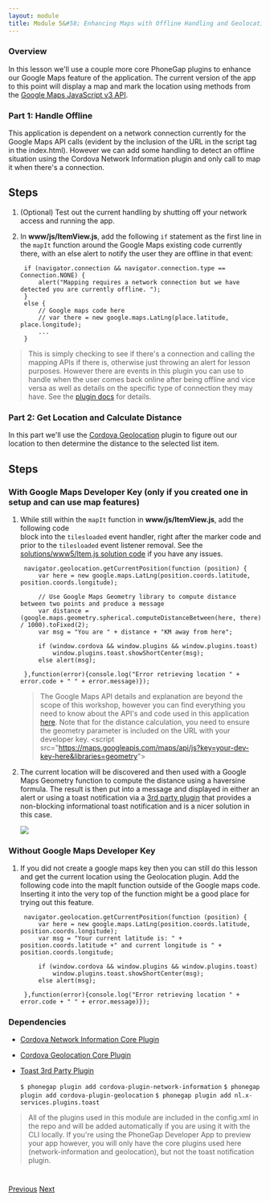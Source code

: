 ```yaml
---
layout: module
title: Module 5&#58; Enhancing Maps with Offline Handling and Geolocation
---
```


### Overview
In this lesson we'll use a couple more core PhoneGap plugins to enhance our Google Maps feature of the application. The current version of the app
to this point will display a map and mark the location using methods from the [Google Maps JavaScript v3 API](https://developers.google.com/maps/documentation/javascript/tutorial).  

### Part 1: Handle Offline
This application is dependent on a network connection currently for the Google Maps API calls (evident by the inclusion of the URL in the script tag in the index.html).
However we can add some handling to detect an offline situation using the Cordova Network Information plugin and only call to map it when there's a connection.

## Steps
1. (Optional) Test out the current handling by shutting off your network access and running the app.

2. In **www/js/ItemView.js**, add the following `if` statement as the first line in the `mapIt` function around the Google Maps existing code currently there, with
an else alert to notify the user they are offline in that event:

        if (navigator.connection && navigator.connection.type == Connection.NONE) {
            alert("Mapping requires a network connection but we have detected you are currently offline. ");
        }
        else {
            // Google maps code here 
            // var there = new google.maps.LatLng(place.latitude, place.longitude);        
            ...
        }

>This is simply checking to see if there's a connection and calling the mapping APIs if there is, otherwise just throwing an alert for 
lesson purposes. However there are events in this plugin you can use to handle when the user comes back online after being offline and vice 
versa as well as details on the specific type of connection they may have. See the 
[plugin docs](https://github.com/apache/cordova-plugin-network-information) for details. 

### Part 2: Get Location and Calculate Distance
In this part we'll use the [Cordova Geolocation](https://github.com/apache/cordova-plugin-geolocation) plugin to figure out our location to 
then determine the distance to the selected list item.

## Steps

### With Google Maps Developer Key (only if you created one in setup and can use map features)
1. While still within the `mapIt` function in **www/js/ItemView.js**, add the following code  
block into the `tilesloaded` event handler, right after the marker code and prior to the `tilesloaded` event listener removal. 
See the [solutions/www5/Item.js solution code](https://github.com/hollyschinsky/pocket-guide/blob/master/solutions/www5/js/ItemView.js) if you have any issues. 
                
        navigator.geolocation.getCurrentPosition(function (position) {
            var here = new google.maps.LatLng(position.coords.latitude, position.coords.longitude);

            // Use Google Maps Geometry library to compute distance between two points and produce a message
            var distance = (google.maps.geometry.spherical.computeDistanceBetween(here, there) / 1000).toFixed(2);
            var msg = "You are " + distance + "KM away from here";

            if (window.cordova && window.plugins && window.plugins.toast)
                window.plugins.toast.showShortCenter(msg);
            else alert(msg);

        },function(error){console.log("Error retrieving location " + error.code + " " + error.message)});
     

   >The Google Maps API details and explanation are beyond the scope of this workshop, however you can find everything you need to know 
   about the API's and code used in this application [here](https://developers.google.com/maps/documentation/javascript/tutorial). Note that for
   the distance calculation, you need to ensure the geometry parameter is included on the URL with your developer key. 
   &lt;script src="https://maps.googleapis.com/maps/api/js?key=your-dev-key-here&libraries=geometry"&gt;

2. The current location will be discovered and then used with a Google Maps Geometry function to compute the distance using a haversine formula. 
The result is then put into a message and displayed in either an alert or using a toast notification via a [3rd party plugin](https://github.com/EddyVerbruggen/Toast-PhoneGap-Plugin)
 that provides a non-blocking informational toast notification and is a nicer solution in this case.

    <img class="screenshot-lg" src="images/flow3-map-details.jpg"/>

### Without Google Maps Developer Key
1. If you did not create a google maps key then you can still do this lesson and get the current location using the Geolocation plugin. Add the following code into the
mapIt function outside of the Google maps code. Inserting it into the very top of the function might be a good place for trying out this feature. 

        navigator.geolocation.getCurrentPosition(function (position) {
            var here = new google.maps.LatLng(position.coords.latitude, position.coords.longitude);
            var msg = "Your current latitude is: " + position.coords.latitude +" and current longitude is " + position.coords.longitude;

            if (window.cordova && window.plugins && window.plugins.toast)
                window.plugins.toast.showShortCenter(msg);
            else alert(msg);

        },function(error){console.log("Error retrieving location " + error.code + " " + error.message)});

### Dependencies

   - [Cordova Network Information Core Plugin](https://github.com/apache/cordova-plugin-network-information)
   - [Cordova Geolocation Core Plugin](https://github.com/apache/cordova-plugin-geolocation)
   - [Toast 3rd Party Plugin](https://github.com/EddyVerbruggen/Toast-PhoneGap-Plugin)
 
        
        `$ phonegap plugin add cordova-plugin-network-information`
        `$ phonegap plugin add cordova-plugin-geolocation`
        `$ phonegap plugin add nl.x-services.plugins.toast`

   
> All of the plugins used in this module are included in the config.xml in the repo and will be added automatically if you are using it with the CLI locally.  If you're using the PhoneGap Developer App to preview your app however, you will only have the core plugins used here (network-information and geolocation), but not the toast notification plugin.
 

<div class="row" style="margin-top:40px;">
    <div class="col-sm-12">
        <a href="module3.html" class="btn btn-default"><i class="glyphicon glyphicon-chevron-left"></i> Previous</a>
        <a href="module5.html" class="btn btn-default pull-right">Next <i class="glyphicon
glyphicon-chevron-right"></i></a>
    </div>
</div>
